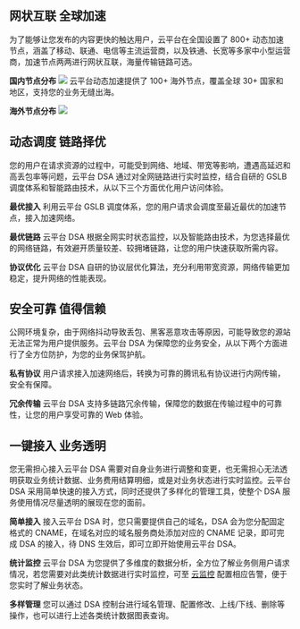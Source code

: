 ## 网状互联 全球加速
为了能够让您发布的内容更快的触达用户，云平台在全国设置了 800+ 动态加速节点，涵盖了移动、联通、电信等主流运营商，以及铁通、长宽等多家中小型运营商，加速节点两两进行网状互联，海量传输链路可选。

**国内节点分布**
![](http://imgcache.tce.fsphere.cn/static/mc.qcloudimg.com/static/img/19f5708498e59acef7d60a755dee686e/image.png)
云平台动态加速提供了 100+ 海外节点，覆盖全球 30+ 国家和地区，支持您的业务无缝出海。

**海外节点分布**
![](http://imgcache.tce.fsphere.cn/static/mc.qcloudimg.com/static/img/7576cb999f587790b39430600bfc2949/image.png)

## 动态调度 链路择优
您的用户在请求资源的过程中，可能受到网络、地域、带宽等影响，遭遇高延迟和高丢包率等问题，云平台 DSA 通过对全网链路进行实时监控，结合自研的 GSLB 调度体系和智能路由技术，从以下三个方面优化用户访问体验。

**最优接入**
利用云平台 GSLB 调度体系，您的用户请求会调度至最近最优的加速节点，接入加速网络。

**最优链路**
云平台 DSA 根据全网实时状态监控，以及智能路由技术，为您选择最优的网络链路，有效避开质量较差、较拥堵链路，让您的用户快速获取所需内容。

**协议优化**
云平台 DSA 自研的协议层优化算法，充分利用带宽资源，网络传输更加稳定，提升网络的性能表现。

## 安全可靠 值得信赖
公网环境复杂，由于网络抖动导致丢包、黑客恶意攻击等原因，可能导致您的源站无法正常为用户提供服务。云平台 DSA 为保障您的业务安全，从以下两个方面进行了全方位防护，为您的业务保驾护航。

**私有协议**
用户请求接入加速网络后，转换为可靠的腾讯私有协议进行内网传输，安全有保障。

**冗余传输**
云平台 DSA 支持多链路冗余传输，保障您的数据在传输过程中的可靠性，让您的用户享受可靠的 Web 体验。

## 一键接入 业务透明
您无需担心接入云平台 DSA 需要对自身业务进行调整和变更，也无需担心无法透明获取业务统计数据、业务费用结算明细，或是对业务状态进行实时监控。云平台 DSA 采用简单快速的接入方式，同时还提供了多样化的管理工具，使整个 DSA 服务使用情况尽量透明的展现在您的面前。

**简单接入**
接入云平台 DSA 时，您只需要提供自己的域名，DSA 会为您分配固定格式的 CNAME，在域名对应的域名服务商处添加对应的 CNAME 记录，即可完成 DSA 的接入，待 DNS 生效后，即可立即开始使用云平台 DSA。

**统计监控**
云平台 DSA 为您提供了多维度的数据分析，全方位了解业务侧用户请求情况，若您需要对此类统计数据进行实时监控，可至 [云监控](http://tce.fsphere.cn/product/bcm) 配置相应告警，便于您实时了解业务状态。

**多样管理**
您可以通过 DSA 控制台进行域名管理、配置修改、上线/下线、删除等操作，也可以进行上述各类统计数据图表查询。